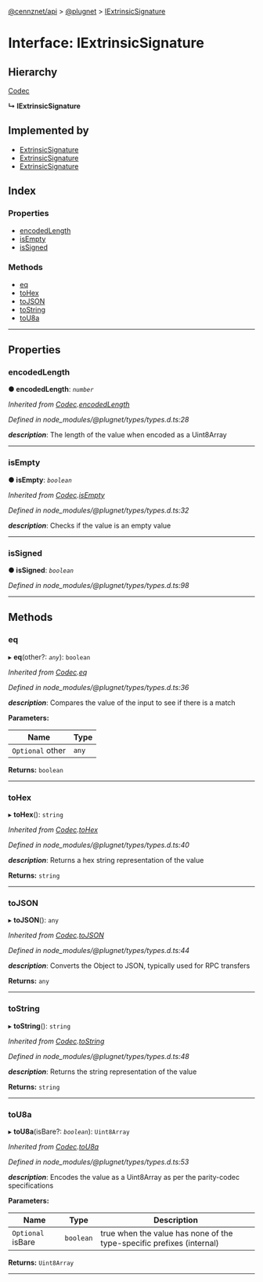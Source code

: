 [@cennznet/api](../README.md) > [@plugnet](../modules/_plugnet.md) > [IExtrinsicSignature](../interfaces/_plugnet.iextrinsicsignature.md)

# Interface: IExtrinsicSignature

## Hierarchy

 [Codec](_plugnet.codec.md)

**↳ IExtrinsicSignature**

## Implemented by

* [ExtrinsicSignature](../classes/_plugnet.extrinsicsignature.md)
* [ExtrinsicSignature](../classes/_cennznet_types.extrinsicsignature-1.md)
* [ExtrinsicSignature](../classes/_cennznet_types.extrinsicsignature.md)

## Index

### Properties

* [encodedLength](_plugnet.iextrinsicsignature.md#encodedlength)
* [isEmpty](_plugnet.iextrinsicsignature.md#isempty)
* [isSigned](_plugnet.iextrinsicsignature.md#issigned)

### Methods

* [eq](_plugnet.iextrinsicsignature.md#eq)
* [toHex](_plugnet.iextrinsicsignature.md#tohex)
* [toJSON](_plugnet.iextrinsicsignature.md#tojson)
* [toString](_plugnet.iextrinsicsignature.md#tostring)
* [toU8a](_plugnet.iextrinsicsignature.md#tou8a)

---

## Properties

<a id="encodedlength"></a>

###  encodedLength

**● encodedLength**: *`number`*

*Inherited from [Codec](_plugnet.codec.md).[encodedLength](_plugnet.codec.md#encodedlength)*

*Defined in node_modules/@plugnet/types/types.d.ts:28*

*__description__*: The length of the value when encoded as a Uint8Array

___
<a id="isempty"></a>

###  isEmpty

**● isEmpty**: *`boolean`*

*Inherited from [Codec](_plugnet.codec.md).[isEmpty](_plugnet.codec.md#isempty)*

*Defined in node_modules/@plugnet/types/types.d.ts:32*

*__description__*: Checks if the value is an empty value

___
<a id="issigned"></a>

###  isSigned

**● isSigned**: *`boolean`*

*Defined in node_modules/@plugnet/types/types.d.ts:98*

___

## Methods

<a id="eq"></a>

###  eq

▸ **eq**(other?: *`any`*): `boolean`

*Inherited from [Codec](_plugnet.codec.md).[eq](_plugnet.codec.md#eq)*

*Defined in node_modules/@plugnet/types/types.d.ts:36*

*__description__*: Compares the value of the input to see if there is a match

**Parameters:**

| Name | Type |
| ------ | ------ |
| `Optional` other | `any` |

**Returns:** `boolean`

___
<a id="tohex"></a>

###  toHex

▸ **toHex**(): `string`

*Inherited from [Codec](_plugnet.codec.md).[toHex](_plugnet.codec.md#tohex)*

*Defined in node_modules/@plugnet/types/types.d.ts:40*

*__description__*: Returns a hex string representation of the value

**Returns:** `string`

___
<a id="tojson"></a>

###  toJSON

▸ **toJSON**(): `any`

*Inherited from [Codec](_plugnet.codec.md).[toJSON](_plugnet.codec.md#tojson)*

*Defined in node_modules/@plugnet/types/types.d.ts:44*

*__description__*: Converts the Object to JSON, typically used for RPC transfers

**Returns:** `any`

___
<a id="tostring"></a>

###  toString

▸ **toString**(): `string`

*Inherited from [Codec](_plugnet.codec.md).[toString](_plugnet.codec.md#tostring)*

*Defined in node_modules/@plugnet/types/types.d.ts:48*

*__description__*: Returns the string representation of the value

**Returns:** `string`

___
<a id="tou8a"></a>

###  toU8a

▸ **toU8a**(isBare?: *`boolean`*): `Uint8Array`

*Inherited from [Codec](_plugnet.codec.md).[toU8a](_plugnet.codec.md#tou8a)*

*Defined in node_modules/@plugnet/types/types.d.ts:53*

*__description__*: Encodes the value as a Uint8Array as per the parity-codec specifications

**Parameters:**

| Name | Type | Description |
| ------ | ------ | ------ |
| `Optional` isBare | `boolean` |  true when the value has none of the type-specific prefixes (internal) |

**Returns:** `Uint8Array`

___

